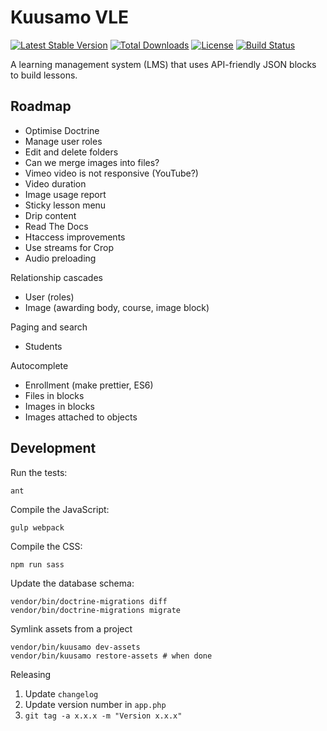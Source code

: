 Kuusamo VLE
===========

[![Latest Stable Version](https://poser.pugx.org/kuusamo/core/v)](//packagist.org/packages/kuusamo/core)
[![Total Downloads](https://poser.pugx.org/kuusamo/core/downloads)](//packagist.org/packages/kuusamo/core)
[![License](https://poser.pugx.org/kuusamo/core/license)](//packagist.org/packages/kuusamo/core)
[![Build Status](https://app.travis-ci.com/kuusamo/core.svg?branch=master&status=passed)](https://app.travis-ci.com/github/kuusamo/core)

A learning management system (LMS) that uses API-friendly JSON blocks to build lessons.


Roadmap
-------

* Optimise Doctrine
* Manage user roles
* Edit and delete folders
* Can we merge images into files?
* Vimeo video is not responsive (YouTube?)
* Video duration
* Image usage report
* Sticky lesson menu
* Drip content
* Read The Docs
* Htaccess improvements
* Use streams for Crop
* Audio preloading

Relationship cascades

* User (roles)
* Image (awarding body, course, image block)

Paging and search

* Students

Autocomplete

* Enrollment (make prettier, ES6)
* Files in blocks
* Images in blocks
* Images attached to objects


Development
-----------

Run the tests:

    ant

Compile the JavaScript:

    gulp webpack

Compile the CSS:

    npm run sass

Update the database schema:

    vendor/bin/doctrine-migrations diff
    vendor/bin/doctrine-migrations migrate

Symlink assets from a project

    vendor/bin/kuusamo dev-assets
    vendor/bin/kuusamo restore-assets # when done

Releasing

1. Update `changelog`
2. Update version number in `app.php`
3. `git tag -a x.x.x -m "Version x.x.x"`
